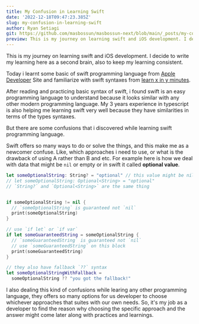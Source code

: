 ```yaml
---
title: My Confusion in Learning Swift
date: '2022-12-18T09:47:23.385Z'
slug: my-confusion-in-learning-swift
author: Ryan Setiagi
git: https://github.com/masbossun/masbossun-next/blob/main/_posts/my-confusion-in-learning-swift.mdx
preview: This is my journey on learning swift and iOS development. I decide to write my learning here as a second brain, also to keep my learning consistent.
---
```


This is my journey on learning swift and iOS development. I decide to write my learning here as a second brain, also to keep my learning consistent.

Today i learnt some basic of swift programming language from [Apple Developer](https://developer.apple.com/swift/) Site and familiarize with swift syntaxes from [learn x in y minutes](https://learnxinyminutes.com/docs/swift/).

After reading and practicing basic syntax of swift, i found swift is an easy programming language to understand because it looks similar with any other modern programming language. My 3 years experience in typescript is also helping me learning swift very well because they have similarities in terms of the types syntaxes.

But there are some confusions that i discovered while learning swift programming language.

Swift offers so many ways to do or solve the things, and this make me as a newcomer confuse. Like, which approaches i need to use, or what is the drawback of using A rather than B and etc. For example here is how we deal with data that might be `nil` or empty or in swift it called **optional value**.

```swift
let someOptionalString: String? = "optional" // this value might be nil
// let someOptionalString: Optional<String> = "optional"
// `String?` and `Optional<String>` are the same thing


if someOptionalString != nil {
  // `someOptionalString` is guaranteed not `nil`
  print(someOptionalString)
}

// use `if let` or `if var`
if let someGuaranteedString = someOptionalString {
  // `someGuaranteedString` is guaranteed not `nil`
  // use `someGuaranteedString` on this block
  print(someGuaranteedString)
}

// they also have fallback `??` syntax
let someOptionalStringWithFallback =
  someOptionalString ?? "you got the fallback!"
```

I also dealing this kind of confusions while learing any other programming language, they offers so many options for us developer to choose whichever approaches that suites with our own needs. So, it's my job as a developer to find the reason why choosing the specific approach and the answer might come later along with practices and learnings.
